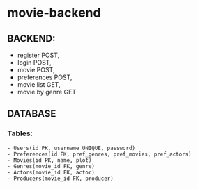 # movie-backend

## BACKEND: 
 - register POST, 
 - login POST,
 - movie POST,
 - preferences POST,
 - movie list GET,
 - movie by genre GET

## DATABASE
### Tables:
	- Users(id PK, username UNIQUE, password)
	- Preferences(id FK, pref_genres, pref_movies, pref_actors)
	- Movies(id PK, name, plot)
	- Genres(movie_id FK, genre)
	- Actors(movie_id FK, actor)
	- Producers(movie_id FK, producer)
